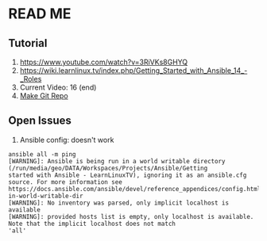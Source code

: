 # READ ME

## Tutorial

1. https://www.youtube.com/watch?v=3RiVKs8GHYQ
2. https://wiki.learnlinux.tv/index.php/Getting_Started_with_Ansible_14_-_Roles
3. Current Video: 16 (end)
4. [Make Git Repo](https://www.datacamp.com/community/tutorials/git-push-pull)
## Open Issues

1. Ansible config: doesn't work
```
ansible all -m ping
[WARNING]: Ansible is being run in a world writable directory (/run/media/geo/DATA/Workspaces/Projects/Ansible/Getting
started with Ansible - LearnLinuxTV), ignoring it as an ansible.cfg source. For more information see
https://docs.ansible.com/ansible/devel/reference_appendices/config.html#cfg-in-world-writable-dir
[WARNING]: No inventory was parsed, only implicit localhost is available
[WARNING]: provided hosts list is empty, only localhost is available. Note that the implicit localhost does not match
'all'
```
